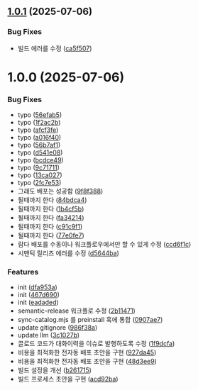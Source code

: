 ## [1.0.1](https://github.com/shoveller/nonstop/compare/1.0.0...1.0.1) (2025-07-06)


### Bug Fixes

* 빌드 에러를 수정 ([ca5f507](https://github.com/shoveller/nonstop/commit/ca5f50775d4d5e71d5fbc1236691de111c4d4cc8))

# 1.0.0 (2025-07-06)


### Bug Fixes

* typo ([56efab5](https://github.com/shoveller/nonstop/commit/56efab5d2df3a2899459d15314fa2321308a9df3))
* typo ([1f2ac2b](https://github.com/shoveller/nonstop/commit/1f2ac2b98d7612edc646298bb94313bfee86054b))
* typo ([afcf3fe](https://github.com/shoveller/nonstop/commit/afcf3fe527c72f98c1d00c8e71a73feb81a26c20))
* typo ([a016f40](https://github.com/shoveller/nonstop/commit/a016f40c79f816c32ebef9c86cddea7fd9e68ff8))
* typo ([56b7af1](https://github.com/shoveller/nonstop/commit/56b7af1e034c4d172c5dffdd47fdaa51942a16b6))
* typo ([d541e08](https://github.com/shoveller/nonstop/commit/d541e08f6c48606c1caaf69172e40c3cd9b87475))
* typo ([bcdce49](https://github.com/shoveller/nonstop/commit/bcdce49101109777701fa8cd79fc26d3d75087a0))
* typo ([9c71711](https://github.com/shoveller/nonstop/commit/9c71711530befcea1797788cdb99f149c221dc5c))
* typo ([13ca027](https://github.com/shoveller/nonstop/commit/13ca027824af8282bf147b1932a6efdd923a1320))
* typo ([2fc7e53](https://github.com/shoveller/nonstop/commit/2fc7e5333aa27ca83c36daa8a06000be92647f26))
* 그래도 배포는 성공함 ([9f8f388](https://github.com/shoveller/nonstop/commit/9f8f3882b0b0bb0176a6022d60c1dea8b62b737b))
* 될때까지 한다 ([84bdca4](https://github.com/shoveller/nonstop/commit/84bdca455253a786697cecbfa23f02e96e3fc7f8))
* 될때까지 한다 ([1b4cf5b](https://github.com/shoveller/nonstop/commit/1b4cf5b4fa18a44bd5ada0dfc7c6a2c7962d3df7))
* 될때까지 한다 ([fa34214](https://github.com/shoveller/nonstop/commit/fa342143275d34478e1208f40b54c8af33b09c1b))
* 될때까지 한다 ([c91c9f1](https://github.com/shoveller/nonstop/commit/c91c9f1e779a78ff987c0e8ed73461c2cf226ab6))
* 될때까지 한다 ([77e0fe7](https://github.com/shoveller/nonstop/commit/77e0fe747aac9e48d41fc1b5b2a2acb9e8765236))
* 람다 배포를 수동이나 워크플로우에서만 할 수 있게 수정 ([ccd6f1c](https://github.com/shoveller/nonstop/commit/ccd6f1ce38011d8b292bb2c8f1db22aa45c2d1d8))
* 시맨틱 릴리즈 에러를 수정 ([d5644ba](https://github.com/shoveller/nonstop/commit/d5644ba37b25ad81acebe45375a6a6bbe15ebcb2))


### Features

* init ([dfa953a](https://github.com/shoveller/nonstop/commit/dfa953af5e0765b3c92918dd6dd730180eedaf6c))
* init ([467d690](https://github.com/shoveller/nonstop/commit/467d6901f15b829e20dabc89788d32977d44b5b5))
* init ([eadaded](https://github.com/shoveller/nonstop/commit/eadadedbf5522f752913bd36792f95e65c649806))
* semantic-release 워크플로 수정 ([2b11471](https://github.com/shoveller/nonstop/commit/2b11471cf349b52829d8e58130422ec18c966452))
* sync-catalog.mjs 를 preinstall 훅에 통합 ([0907ae7](https://github.com/shoveller/nonstop/commit/0907ae7b67054f8e5aca8a817e38414afe3fb3c5))
* update gitignore ([986f38a](https://github.com/shoveller/nonstop/commit/986f38a24e4bafa05b4c790af2daedbbe2c95b90))
* update llm ([3c1027b](https://github.com/shoveller/nonstop/commit/3c1027b0247410b8b0483916ab7d5103204f9e38))
* 끌로드 코드가 대화이력을 이슈로 발행하도록 수정 ([1f9dcfa](https://github.com/shoveller/nonstop/commit/1f9dcfa1c377f2c98e974f316caead6f6419fa70))
* 비용을 최적화한 전자동 배포 초안을 구현 ([927da45](https://github.com/shoveller/nonstop/commit/927da45d8b6b35b6aa5811bb52d7c2fbc20f326b))
* 비용을 최적화한 전자동 배포 초안을 구현 ([48d3ee9](https://github.com/shoveller/nonstop/commit/48d3ee90f1ec6015634cc7e205e7d33e30fd04ba))
* 빌드 설정을 개선 ([b261715](https://github.com/shoveller/nonstop/commit/b261715d8378aa4c5526939f849b9472fc1d15d3))
* 빌드 프로세스 초안을 구현 ([acd92ba](https://github.com/shoveller/nonstop/commit/acd92babd422ec4c2ed029e8ca1428e96b4e40f0))
